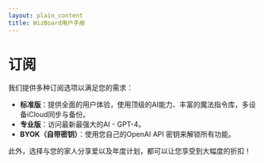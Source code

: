 ```yaml
---
layout: plain_content
title: WizBoard用户手册
---
```

# 订阅

我们提供多种订阅选项以满足您的需求：

* **标准版**：提供全面的用户体验，使用顶级的AI能力、丰富的魔法指令库，多设备iCloud同步与备份。
* **专业版**：访问最新最强大的AI - GPT-4。
* **BYOK（自带密钥）**：使用您自己的OpenAI API 密钥来解锁所有功能。

此外，选择与您的家人分享爱以及年度计划，都可以让您享受到大幅度的折扣！
